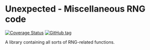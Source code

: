 # Unexpected - Miscellaneous RNG code
[![Coverage Status](https://coveralls.io/repos/Herringway/unexpected/badge.svg?branch=main&service=github)](https://coveralls.io/github/Herringway/unexpected?branch=main)
[![GitHub tag](https://img.shields.io/github/tag/herringway/unexpected.svg)](https://github.com/Herringway/unexpected)

A library containing all sorts of RNG-related functions.
